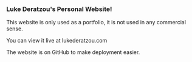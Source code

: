 ### Luke Deratzou's Personal Website!

This website is only used as a portfolio, it is not used in any commercial sense.

You can view it live at lukederatzou.com

The website is on GitHub to make deployment easier.